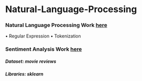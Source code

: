 # Natural-Language-Processing

### Natural Language Processing Work [here](https://github.com/Muhammad-Usama-07/Natural-Language-Processing/tree/main/NLP_Basics)
  • Regular Expression
  • Tokenization
### Sentiment Analysis Work [here](https://github.com/Muhammad-Usama-07/Natural-Language-Processing/tree/main/Sentiment_Analysis)
##### **Dataset:** movie reviews
##### **Libraries:** sklearn
